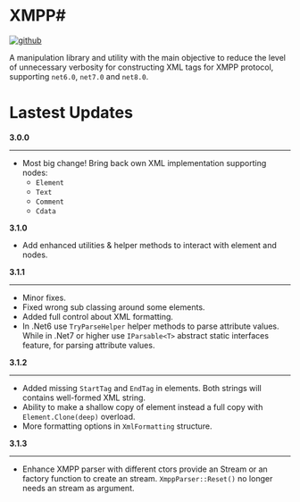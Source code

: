﻿# XMPP#

[![github](https://img.shields.io/badge/XmppSharp-1?style=plastic&logo=github&label=Github)](https://github.com/nathan130200/XmppSharp)

A manipulation library and utility with the main objective to reduce the level of unnecessary verbosity for constructing XML tags for XMPP protocol, supporting `net6.0`, `net7.0` and `net8.0`.

# Lastest Updates

**3.0.0**
____
- Most big change! Bring back own XML implementation supporting nodes:
	- `Element`
	- `Text`
	- `Comment`
	- `Cdata`

**3.1.0**
- Add enhanced utilities & helper methods to interact with element and nodes.

**3.1.1**
____
- Minor fixes.
- Fixed wrong sub classing around some elements.
- Added full control about XML formatting.
- In .Net6 use `TryParseHelper` helper methods to parse attribute values. While in .Net7 or higher use `IParsable<T>` abstract static interfaces feature, for parsing attribute values.

**3.1.2**
____
- Added missing `StartTag` and `EndTag` in elements. Both strings will contains well-formed XML string.
- Ability to make a shallow copy of element instead a full copy with `Element.Clone(deep)` overload.
- More formatting options in `XmlFormatting` structure.

**3.1.3**
____
- Enhance XMPP parser with different ctors provide an Stream or an factory function to create an stream. `XmppParser::Reset()` no longer needs an stream as argument.